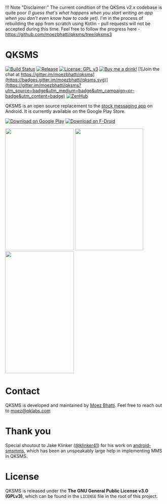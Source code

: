 !!! Note "Disclaimer:"
    The current condition of the QKSms v2.x codebase is quite poor
    *(I guess that's what happens when you start writing an app when you don't even know how to code yet)*.
    I'm in the process of rebuilding the app from scratch using Kotlin - pull requests will not be accepted
    during this time.
    Feel free to follow the progress here - https://github.com/moezbhatti/qksms/tree/qksms3

# QKSMS

[![Build Status](https://travis-ci.org/moezbhatti/qksms.svg?branch=qksms3)](https://travis-ci.org/moezbhatti/qksms)
[![Release](https://img.shields.io/github/release/moezbhatti/qksms/all.svg)](https://github.com/moezbhatti/qksms/releases)
[![License: GPL v3](https://img.shields.io/badge/License-GPL%20v3-blue.svg)](LICENSE)
[![Buy me a drink!](https://img.shields.io/badge/Donate-PayPal-blue.svg)](http://bit.ly/QKSMSDonation)
[![Join the chat at https://gitter.im/moezbhatti/qksms](https://badges.gitter.im/moezbhatti/qksms.svg)](https://gitter.im/moezbhatti/qksms?utm_source=badge&utm_medium=badge&utm_campaign=pr-badge&utm_content=badge)
[![ZenHub](https://raw.githubusercontent.com/ZenHubIO/support/master/zenhub-badge.png)](https://zenhub.io)

QKSMS is an open source replacement to the [stock messaging app](https://github.com/android/platform_packages_apps_mms) on Android. It is currently available on the Google Play Store.

[![Download on Google Play](/assets/images/getit-google.png)](https://play.google.com/store/apps/details?id=com.moez.QKSMS)
[![Download on F-Droid](/assets/images/getit-fdroid.png)](https://f-droid.org/repository/browse/?fdid=com.moez.QKSMS)

<img src="/assets/images/qksms_1.png" width="216" height="384" />
<img src="/assets/images/qksms_2.png" width="216" height="384" />
<img src="/assets/images/qksms_3.png" width="216" height="384" />

# Contact

QKSMS is developed and maintained by [Moez Bhatti](https://github.com/moezbhatti). Feel free to reach out to moez@qklabs.com

# Thank you

Special shoutout to Jake Klinker ([@klinker41](https://github.com/klinker41)) for his work on [android-smsmms](https://github.com/klinker41/android-smsmms), which has been an unspeakably large help in implementing MMS in QKSMS.

# License

QKSMS is released under the **The GNU General Public License v3.0 (GPLv3)**, which can be found in the `LICENSE` file in the root of this project.
